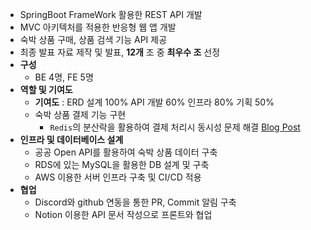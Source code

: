 - SpringBoot FrameWork 활용한 REST API 개발
- MVC 아키텍처를 적용한 반응형 웹 앱 개발 
- 숙박 상품 구매, 상품 검색 기능 API 제공
- 최종 발표 자료 제작 및 발표, **12개** 조 중 **최우수 조** 선정
- **구성**
  - BE 4명, FE 5명
- **역할 및 기여도**
  - **기여도** : ERD 설계 100% API 개발 60% 인프라 80% 기획 50%
  - 숙박 상품 결제 기능 구현
    - `Redis`의 분산락을 활용하여 결제 처리시 동시성 문제 해결 [Blog Post](https://nebulaisme.tistory.com/142)
- **인프라 및 데이터베이스 설계**
  - 공공 Open API를 활용하여 숙박 상품 데이터 구축   
  - RDS에 있는 MySQL을 활용한 DB 설계 및 구축 
  - AWS 이용한 서버 인프라 구축 및 CI/CD 적용  
- **협업**
  - Discord와 github 연동을 통한 PR, Commit 알림 구축 
  - Notion 이용한 API 문서 작성으로 프론트와 협업